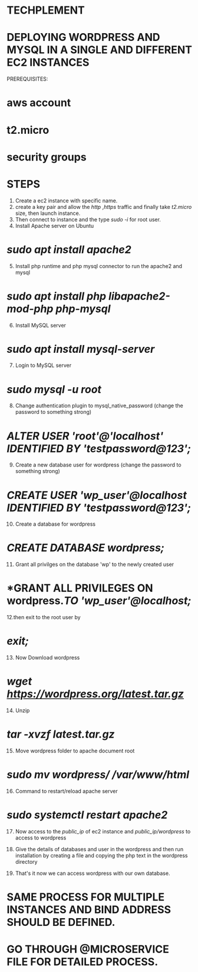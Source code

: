 # TECHPLEMENT
 # DEPLOYING WORDPRESS AND MYSQL IN A SINGLE AND DIFFERENT EC2 INSTANCES
PREREQUISITES:
# aws account
# t2.micro
# security groups
# STEPS 
1. Create a ec2 instance with specific name.
2. create a key pair and allow the *http* ,*https* traffic and finally take *t2.micro* size, then launch instance.
3. Then connect to instance and the type *sudo -i* for root user.
4. Install Apache server on Ubuntu
# *sudo apt install apache2*

5. Install php runtime and php mysql connector to run the apache2 and mysql
# *sudo apt install php libapache2-mod-php php-mysql*

6. Install MySQL server
# *sudo apt install mysql-server*

7. Login to MySQL server
# *sudo mysql -u root*

8. Change authentication plugin to mysql_native_password (change the password to something strong)
# *ALTER USER 'root'@'localhost' IDENTIFIED BY 'testpassword@123';*

9. Create a new database user for wordpress (change the password to something strong)
# *CREATE USER 'wp_user'@localhost IDENTIFIED BY 'testpassword@123';*

10. Create a database for wordpress
# *CREATE DATABASE wordpress;*

11. Grant all privilges on the database 'wp' to the newly created user
# *GRANT ALL PRIVILEGES ON wordpress.*TO 'wp_user'@localhost;*

12.then exit to the root user by 
# *exit;*

13. Now Download wordpress
# *wget https://wordpress.org/latest.tar.gz*

14. Unzip
# *tar -xvzf latest.tar.gz*

15. Move wordpress folder to apache document root
# *sudo mv wordpress/ /var/www/html*

16. Command to restart/reload apache server
# *sudo systemctl restart apache2*

17. Now access to the *public_ip* of ec2 instance and *public_ip/wordpress* to access to wordpress

18. Give the details of databases and user in the wordpress and then run installation by creating a file and copying the php text in the wordpress directory

19. That's it now we can access wordpress with our own database.

# SAME PROCESS FOR MULTIPLE INSTANCES AND BIND ADDRESS SHOULD BE DEFINED.
# GO THROUGH @MICROSERVICE FILE FOR DETAILED PROCESS.

